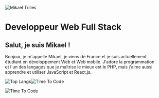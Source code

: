![Mikael Trilles](https://github-readme-stats.vercel.app/api?username=mikaeltrilles&show_icons=true)

# Developpeur Web Full Stack
## Salut, je suis Mikael !

Bonjour, je m'appelle Mikael, je viens de France et je suis actuellement étudiant en développement Web et Web mobile.
J'adore la programmation et l'un des langages que je maîtrise le mieux est le PHP, mais j'aime aussi apprendre et utiliser JavaScript et React.js. 




![Top Langs](https://github-readme-stats.vercel.app/api/top-langs/?username=mikaeltrilles&layout=compact)![Time To Code](https://github-readme-stats.vercel.app/api/wakatime?username=mikaeltrilles)



![Time To Code](https://wakatime.com/badge/user/933ebfa6-42e4-4a54-b3fc-658e9f1ab22f/project/a064efe4-925f-4b2a-bd66-5726085502ee.svg)